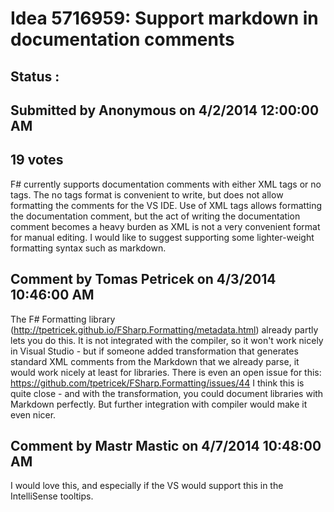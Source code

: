 # Idea 5716959: Support markdown in documentation comments #

## Status : 

## Submitted by Anonymous on 4/2/2014 12:00:00 AM

## 19 votes

F# currently supports documentation comments with either XML tags or no tags. The no tags format is convenient to write, but does not allow formatting the comments for the VS IDE. Use of XML tags allows formatting the documentation comment, but the act of writing the documentation comment becomes a heavy burden as XML is not a very convenient format for manual editing. I would like to suggest supporting some lighter-weight formatting syntax such as markdown.


## Comment by Tomas Petricek on 4/3/2014 10:46:00 AM

The F# Formatting library (http://tpetricek.github.io/FSharp.Formatting/metadata.html) already partly lets you do this. It is not integrated with the compiler, so it won't work nicely in Visual Studio - but if someone added transformation that generates standard XML comments from the Markdown that we already parse, it would work nicely at least for libraries. There is even an open issue for this: https://github.com/tpetricek/FSharp.Formatting/issues/44
I think this is quite close - and with the transformation, you could document libraries with Markdown perfectly. But further integration with compiler would make it even nicer.

## Comment by Mastr Mastic on 4/7/2014 10:48:00 AM

I would love this, and especially if the VS would support this in the IntelliSense tooltips.
